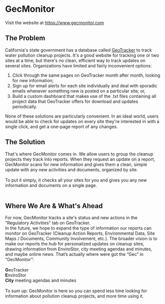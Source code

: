# GecMonitor

Visit the website at https://www.gecmonitor.com

## The Problem
California's state government has a database called <a href="https://geotracker.waterboards.ca.gov">GeoTracker</a> to track water pollution cleanup projects. It's a good 
website for tracking one or two sites at a time, but there's no clean, efficient way to track updates on several sites. Organizations have limited and fairly inconvenient options: 
1) Click through the same pages on GeoTracker month after month, looking for new information; 
2) Sign up for email alerts for each site individually and deal with sporadic 
emails whenever something new is posted on a particular site; or, 
3) Build a custom dashboard that makes use of the .txt files containing all project data that GeoTracker offers for download and updates periodically.

None of these solutions are particularly convenient. In an ideal world, users would be able to check for updates on every site they're interested in with a single click, and get a one-page
report of any changes. 


## The Solution
That's where GecMonitor comes in. We allow users to group the cleanup projects they track into reports. When they request an update on a report, GecMonitor scans for new information 
and gives them a clean, simple update with any new activities and documents, organized by site.
<br>
<br>
To put it simply, it checks all your sites for you and gives you any new information and documents on a single page.
<br>
<br>
## Where We Are & What's Ahead
For now, GecMonitor tracks a site's status and new actions in the “Regulatory Activities” tab on GeoTracker.
<br>
In the future, we hope to expand the type of information our reports can monitor on GeoTracker (Cleanup Action Reports, Environmental Data, Site Maps / Documents, Community Involvement, etc.). 
The broader vision is to make our reports the hub for personalized updates on cleanup sites, drawing information from EnviroStor, city meeting agendas and minutes, and maybe online news. 
That’s actually where were got the “Gec” in “GecMonitor”:
<br>
<br>
<strong>G</strong>eoTracker
<br>
<strong>E</strong>nviroStor
<br>
<strong>City</strong> meeting agendas and minutes
<br>
<br>
To sum up: GecMonitor is here so you can spend less time looking for information about pollution cleanup projects, and more time using it.
